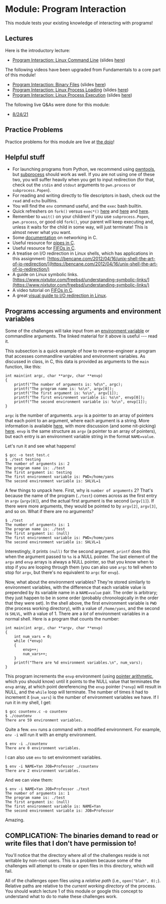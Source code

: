 # Module: Program Interaction

This module tests your existing knowledge of interacting with programs!

## Lectures

Here is the introductory lecture:

- [Program Interaction: Linux Command Line](https://www.youtube.com/watch?v=w7nQFk6bi_k) (slides [here](https://docs.google.com/presentation/d/1aiHdtSm8xoT0u2XcTo3qYGes5GY__-PK-FlVyNBQAfY/edit#slide=id.g88f71ddc4c_0_0))

The following videos have been upgraded from Fundamentals to a core part of this module!

- [Program Interaction: Binary Files](https://www.youtube.com/watch?v=nKqFeYJ483U) (slides [here](https://docs.google.com/presentation/d/1wrX8tvwaxIEk5hx4OtQmPqps-MScIaDO-9bTKQqr8vI/edit?usp=sharing))
- [Program Interaction: Linux Process Loading](https://www.youtube.com/watch?v=kUMCAzSOY-o) (slides [here](https://docs.google.com/presentation/d/1TwM5WLWnTqrNkpXjGKkaXYbKZEpatEQYA7ckBVXAOhs/edit?usp=sharing))
- [Program Interaction: Linux Process Execution](https://www.youtube.com/watch?v=Vtb5wIlthRg) (slides [here](https://docs.google.com/presentation/d/1ezY9Q8I0tzDD-7ZDXMbQM5RQ7z1dvB9-U_nDEhc6qdE/edit#slide=id.g8a9f5b81a5_0_0))

The following live Q&As were done for this module:

- [8/24/21](https://youtu.be/HroVArg5s5A)

## Practice Problems

Practice problems for this module are live at [the dojo](https://dojo.pwn.college/challenges/interaction)!

## Helpful stuff

- For launching programs from Python, we recommend using [pwntools](https://docs.pwntools.com/en/stable/intro.html), but [subprocess](https://docs.python.org/3/library/subprocess.html) should work as well. If you are not using one of these two, you will suffer heavily when you get to input redirection (for that, check out the `stdin` and `stdout` arguments to `pwn.process` or `subprocess.Popen`).
- For reading and writing directly to file descriptors in bash, check out the `read` and `echo` builtins.
- You will find the `env` command useful, and the `exec` bash builtin.
- Quick refreshers on `fork()` versus `exec*()` [here](https://www.geeksforgeeks.org/difference-fork-exec/) and [here](https://linuxhint.com/linux-exec-system-call/) and [here](https://iximiuz.com/en/posts/how-to-on-processes/).
- Remember to `wait()` on your children! If you use `subprocess.Popen`, `pwn.process`, or good old `fork()`, your parent will keep executing and, unless it waits for the child in some way, will just terminate! This is almost never what you want.
- Some [documentation](https://www.binarytides.com/socket-programming-c-linux-tutorial/) on networking in C.
- Useful resource for [pipes in C](https://jameshfisher.com/2017/02/17/how-do-i-call-a-program-in-c-with-pipes/).
- Useful resource for [FIFOs in C](https://www.geeksforgeeks.org/named-pipe-fifo-example-c-program/).
- A treatise on I/O redirection in Linux shells, which has applications in this assignment: [https://bencane.com/2012/04/16/unix-shell-the-art-of-io-redirection/](https://bencane.com/2012/04/16/unix-shell-the-art-of-io-redirection/)
- A guide on Linux symbolic links. [https://www.nixtutor.com/freebsd/understanding-symbolic-links/](https://www.nixtutor.com/freebsd/understanding-symbolic-links/)
- A video tutorial on [FIFOs in C](https://www.youtube.com/watch?v=2hba3etpoJg).
- A great [visual guide to I/O redirection in Linux](http://www.rozmichelle.com/pipes-forks-dups/).

## Programs accessing arguments and environment variables

Some of the challenges will take input from an [environment variable](https://wiki.archlinux.org/index.php/environment_variables) or commandline arguments.
The linked material for it above is useful --- read it.

This subsection is a quick example of how to reverse-engineer a program that accesses commandline variables and environment variables.
As discussed in class, in C, this data is provided as arguments to the `main` function, like this:

```
int main(int argc, char **argv, char **envp)
{
	printf("The number of arguments is: %d\n", argc);
	printf("The program name is: %s\n", argv[0]);
	printf("The first argument is: %s\n", argv[1]);
	printf("The first environment variable is: %s\n", envp[0]);
	printf("The second environment variable is: %s\n", envp[1]);
}
```

`argc` is the number of arguments.
`argv` is a pointer to an array of pointers that each point to an argument, where each argument is a string.
More information is available [here](http://pages.cs.wisc.edu/~smoler/cs354/onyourown/C.argv.html), with more discussion (and some nit-picking) [here](https://stackoverflow.com/questions/17254853/argv-pointer-to-an-array-of-pointers).
`envp` is the same structure as `argv` (a pointer to an array of pointers), but each entry is an environment variable string in the format `NAME=value`.

Let's run it and see what happens!

```
$ gcc -o test test.c
$ ./test testing
The number of arguments is: 2
The program name is: ./test
The first argument is: testing
The first environment variable is: PWD=/home/yans
The second environment variable is: SHLVL=1
```

A few things to unpack here.
First, why is `number of arguments` 2?
That's because the name of the program (`./test`) comes across as the first entry in `argv` (`argv[0]`), and the actual first argument is the second (`argv[1]`).
If there were more arguments, they would be pointed to by `argv[2]`, `argv[3]`, and so on.
What if there are no arguments?

```
$ ./test
The number of arguments is: 1
The program name is: ./test
The first argument is: (null)
The first environment variable is: PWD=/home/yans
The second environment variable is: SHLVL=1
```

Interestingly, it prints `(null)` for the second argument.
`printf` does this when the argument passed to `%s` is a NULL pointer.
The last element of the `argv` and `envp` arrays is always a NULL pointer, so that you know when to stop if you are looping through them (you can also use `argc` to tell when to stop for `argv`, but there's no equivalent to `argc` for `envp`).

Now, what about the environment variables?
They're stored similarly to environment variables, with the difference that each variable value is prepended by its variable name in a `NAME=value` pair.
The order is arbitrary; they just happen to be in some order (probably chronologically in the order that they were set).
In the shell above, the first environment variable is `PWD` (the process working directory), with a value of `/home/yans`, and the second is `SHLVL`, with a value of 1.
There are a _lot_ of environment variables in a normal shell.
Here is a program that counts the number:

```
int main(int argc, char **argv, char **envp)
{
	int num_vars = 0;
	while (*envp)
	{
		envp++;
		num_vars++;
	}
	printf("There are %d environment variables.\n", num_vars);
}
```

This program increments the `envp` environment (using [pointer arithmetic](https://www.tutorialspoint.com/cprogramming/c_pointer_arithmetic.htm), which you should know) until it points to the NULL value that terminates the `envp` array, at which point dereferencing the `envp` pointer (`*envp`) will result in NULL, and the `while` loop will terminate.
The number of times it had to increment it (`num_vars`) is the number of environment variables we have.
If I run it in my shell, I get:

```
$ gcc countenv.c -o countenv
$ ./countenv
There are 59 environment variables.
```

Quite a few.
`env` runs a command with a modified environment.
For example, `env -i` will run it with an empty environment.

```
$ env -i ./countenv
There are 0 environment variables.
```

I can also use `env` to set environment variables.

```
$ env -i NAME=Yan JOB=Professor ./countenv
There are 2 environment variables.
```

And we can view them:

```
$ env -i NAME=Yan JOB=Professor ./test
The number of arguments is: 1
The program name is: ./test
The first argument is: (null)
The first environment variable is: NAME=Yan
The second environment variable is: JOB=Professor
```

Amazing.

## COMPLICATION: The binaries demand to read or write files that I don't have permission to!

You'll notice that the directory where all of the challenges reside is not writable by non-root users.
This is a problem because some of the challenges will attempt to create or open files in this directory, which will fail.

All of the challenges open files using a _relative path_ (i.e., `open("blah", 0);`).
Relative paths are relative to the _current working directory_ of the process.
You should watch lecture 1 of this module or google this concept to understand what to do to make these challenges work.

